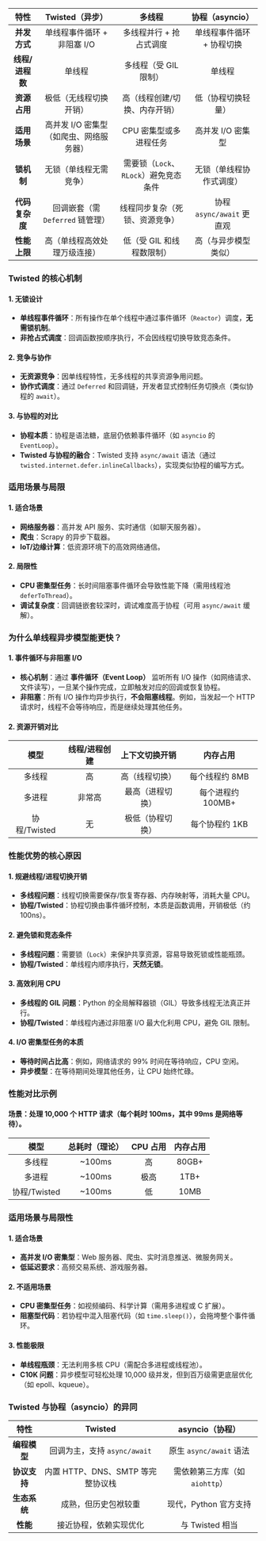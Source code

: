 |    **特性**     |           **Twisted（异步）**           |              **多线程**               |    **协程（asyncio）**    |
| :-------------: | :-------------------------------------: | :-----------------------------------: | :-----------------------: |
|  **并发方式**   |       单线程事件循环 + 非阻塞 I/O       |        多线程并行 + 抢占式调度        | 单线程事件循环 + 协程切换 |
| **线程/进程数** |                 单线程                  |         多线程（受 GIL 限制）         |          单线程           |
|  **资源占用**   |         极低（无线程切换开销）          |     高（线程创建/切换、内存开销）     |    低（协程切换轻量）     |
|  **适用场景**   | 高并发 I/O 密集型（如爬虫、网络服务器） |        CPU 密集型或多进程任务         |     高并发 I/O 密集型     |
|   **锁机制**    |         无锁（单线程无需竞争）          | 需要锁（`Lock`、`RLock`）避免竞态条件 | 无锁（单线程协作式调度）  |
| **代码复杂度**  |    回调嵌套（需 `Deferred` 链管理）     |    线程同步复杂（死锁、资源竞争）     | 协程 `async/await` 更直观 |
|  **性能上限**   |      高（单线程高效处理万级连接）       |       低（受 GIL 和线程数限制）       |   高（与异步模型类似）    |

### **Twisted 的核心机制**

#### **1. 无锁设计**

- **单线程事件循环**：所有操作在单个线程中通过事件循环（`Reactor`）调度，**无需锁机制**。
- **非抢占式调度**：回调函数按顺序执行，不会因线程切换导致竞态条件。

#### **2. 竞争与协作**

- **无资源竞争**：因单线程特性，无多线程的共享资源争用问题。
- **协作式调度**：通过 `Deferred` 和回调链，开发者显式控制任务切换点（类似协程的 `await`）。

#### **3. 与协程的对比**

- **协程本质**：协程是语法糖，底层仍依赖事件循环（如 `asyncio` 的 `EventLoop`）。
- **Twisted 与协程的融合**：Twisted 支持 `async/await` 语法（通过 `twisted.internet.defer.inlineCallbacks`），实现类似协程的编写方式。

### **适用场景与局限**

#### **1. 适合场景**

- **网络服务器**：高并发 API 服务、实时通信（如聊天服务器）。
- **爬虫**：Scrapy 的异步下载器。
- **IoT/边缘计算**：低资源环境下的高效网络通信。

#### **2. 局限性**

- **CPU 密集型任务**：长时间阻塞事件循环会导致性能下降（需用线程池 `deferToThread`）。
- **调试复杂度**：回调链嵌套较深时，调试难度高于协程（可用 `async/await` 缓解）。



### **为什么单线程异步模型能更快？**

#### **1. 事件循环与非阻塞 I/O**

- **核心机制**：通过 **事件循环（Event Loop）** 监听所有 I/O 操作（如网络请求、文件读写），一旦某个操作完成，立即触发对应的回调或恢复协程。
- **非阻塞**：所有 I/O 操作均异步执行，**不会阻塞线程**。例如，当发起一个 HTTP 请求时，线程不会等待响应，而是继续处理其他任务。

#### **2. 资源开销对比**

|   **模型**   | **线程/进程创建** | **上下文切换开销** |   **内存占用**    |
| :----------: | :---------------: | :----------------: | :---------------: |
|    多线程    |        高         |   高（线程切换）   |  每个线程约 8MB   |
|    多进程    |      非常高       |  最高（进程切换）  | 每个进程约 100MB+ |
| 协程/Twisted |        无         |  极低（协程切换）  |  每个协程约 1KB   |

### **性能优势的核心原因**

#### **1. 规避线程/进程切换开销**

- **多线程问题**：线程切换需要保存/恢复寄存器、内存映射等，消耗大量 CPU。
- **协程/Twisted**：协程切换由事件循环控制，本质是函数调用，开销极低（约 100ns）。

#### **2. 避免锁和竞态条件**

- **多线程问题**：需要锁（`Lock`）来保护共享资源，容易导致死锁或性能瓶颈。
- **协程/Twisted**：单线程内顺序执行，**天然无锁**。

#### **3. 高效利用 CPU**

- **多线程的 GIL 问题**：Python 的全局解释器锁（GIL）导致多线程无法真正并行。
- **协程/Twisted**：单线程内通过非阻塞 I/O 最大化利用 CPU，避免 GIL 限制。

#### **4. I/O 密集型任务的本质**

- **等待时间占比高**：例如，网络请求的 99% 时间在等待响应，CPU 空闲。
- **异步模型**：在等待期间处理其他任务，让 CPU 始终忙碌。

### **性能对比示例**

#### **场景**：处理 10,000 个 HTTP 请求（每个耗时 100ms，其中 99ms 是网络等待）。

|   **模型**   | 总耗时（理论） | CPU 占用 | 内存占用 |
| :----------: | :------------: | :------: | :------: |
|    多线程    |     ~100ms     |    高    |  80GB+   |
|    多进程    |     ~100ms     |   极高   |   1TB+   |
| 协程/Twisted |     ~100ms     |    低    |   10MB   |

### **适用场景与局限性**

#### **1. 适合场景**

- **高并发 I/O 密集型**：Web 服务器、爬虫、实时消息推送、微服务网关。
- **低延迟要求**：高频交易系统、游戏服务器。

#### **2. 不适用场景**

- **CPU 密集型任务**：如视频编码、科学计算（需用多进程或 C 扩展）。
- **阻塞型代码**：若协程中混入阻塞代码（如 `time.sleep()`），会拖垮整个事件循环。

#### **3. 性能极限**

- **单线程瓶颈**：无法利用多核 CPU（需配合多进程或线程池）。
- **C10K 问题**：异步模型可轻松处理 10,000 级并发，但到百万级需更底层优化（如 epoll、kqueue）。

### **Twisted 与协程（asyncio）的异同**

|   **特性**   |            **Twisted**            |      **asyncio（协程）**       |
| :----------: | :-------------------------------: | :----------------------------: |
| **编程模型** |   回调为主，支持 `async/await`    |    原生 `async/await` 语法     |
| **协议支持** | 内置 HTTP、DNS、SMTP 等完整协议栈 | 需依赖第三方库（如 `aiohttp`） |
| **生态系统** |       成熟，但历史包袱较重        |     现代，Python 官方支持      |
|   **性能**   |      接近协程，依赖实现优化       |        与 Twisted 相当         |